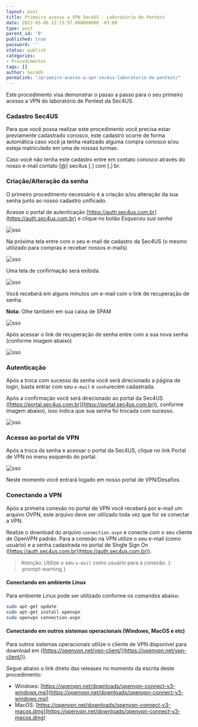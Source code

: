 ```yaml
---
layout: post
title: Primeiro acesso a VPN Sec4US - Laboratório de Pentest
date: 2022-05-06 12:13:57.000000000 -03:00
type: post
parent_id: '0'
published: true
password: ''
status: publish
categories:
- Procedimentos
tags: []
author: Sec4US
permalink: "/primeiro-acesso-a-vpn-sec4us-laboratorio-de-pentest/"
---
```


Este procedimento visa demonstrar o passo a passo para o seu primeiro acesso a VPN do laboratório de Pentest da Sec4US.

### Cadastro Sec4US

Para que você possa realizar este procedimento você precisa estar previamente cadastrado conosco, este cadastro ocorre de forma automática caso você ja tenha realizado alguma compra conosco e/ou esteja matriculado em uma de nossas turmas.

Caso você não tenha este cadastro entre em contato conosco através do nosso e-mail contato [@] sec4us [.] com [.] br.

### Criação/Alteração da senha

O primeiro procedimento necessário é a criação a/ou alteração da sua senha junto ao nosso cadastro unificado.

Acesse o portal de autenticação [https://auth.sec4us.com.br](https://auth.sec4us.com.br) e clique no botão *Esqueceu sua senha*

![sso]({{site.baseurl}}/assets/2022/05/sso_001.png)


Na próxima tela entre com o seu e-mail de cadastro da Sec4US (o mesmo utilizado para compras e receber nossos e-mails)

![sso]({{site.baseurl}}/assets/2022/05/sso_002.png)

Uma tela de confirmação será exibida.

![sso]({{site.baseurl}}/assets/2022/05/sso_003.png)

Você receberá em alguns minutos um e-mail com o link de recuperação de senha.

**Nota:** Olhe também em sua caixa de SPAM

![sso]({{site.baseurl}}/assets/2022/05/sso_004.png)

Após acessar o link de recuperação de senha entre com a sua nova senha (conforme imagem abaixo)

![sso]({{site.baseurl}}/assets/2022/05/sso_005.png)

### Autenticação

Após a troca com sucesso da senha você será direcionado a página de login, basta entrar com seu `e-mail` e `senha`recém cadastrada. 

Após a confirmação você será direcionado ao portal da Sec4US ([https://portal.sec4us.com.br](https://portal.sec4us.com.br)), conforme imagem abaixo), isso indica que sua senha foi trocada com sucesso.

![sso]({{site.baseurl}}/assets/2022/05/sso_006.png)

### Acesso ao portal de VPN

Após a troca da senha e acessar o portal da Sec4US, clique no link Portal de VPN no menu esquerdo do portal.

![sso]({{site.baseurl}}/assets/2022/05/sso_007.jpg)

Neste momento você entrará logado em nosso portal de VPN/Desafios.

### Conectando a VPN

Após a primeira conexão no portal de VPN você receberá por e-mail um arquivo OVPN, este arquivo deve ser utilizado toda vez que for se conectar a VPN.

Realize o download do arquivo `connection.ovpn` e conecte com o seu cliente de OpenVPN padrão. Para a conexão na VPN utilize o seu e-mail (como usuário) e a senha cadastrada no portal de Single Sign On ([https://auth.sec4us.com.br](https://auth.sec4us.com.br)).

> Atenção: Utilize o seu `e-mail` como usuário para a conexão.
{: .prompt-warning }

#### Conectando em ambiente Linux

Para ambiente Linux pode ser utilizado conforme os comandos abaixo:

```bash 
sudo apt-get update  
sudo apt-get install openvpn  
sudo openvpn connection.ovpn  
```

#### Conectando em outros sistemas operacionais (Windows, MacOS e etc)

Para outros sistemas operacionais utilize o cliente de VPN disponível para download em ([https://openvpn.net/vpn-client/](https://openvpn.net/vpn-client/)).

Segue abaixo o link direto das releases no momento da escrita deste procedimento:

*   Windows: [https://openvpn.net/downloads/openvpn-connect-v3-windows.msi](https://openvpn.net/downloads/openvpn-connect-v3-windows.msi)
*   MacOS: [https://openvpn.net/downloads/openvpn-connect-v3-macos.dmg](https://openvpn.net/downloads/openvpn-connect-v3-macos.dmg)
